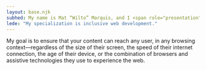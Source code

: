 ```yaml
---
layout: base.njk
subhed: My name is Mat “Wilto” Marquis, and I <span role="presentation">make websites</span>.
lede: "My specialization is inclusive web development."
---
```


My goal is to ensure that your content can reach any user, in any browsing context—regardless of the size of their screen, the speed of their internet connection, the age of their device, or the combination of browsers and assistive technologies they use to experience the web. 